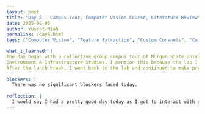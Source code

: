 ```yaml
---
layout: post
title: "Day 8 – Campus Tour, Computer Vision Course, Literature Review"
date: 2025-06-05
author: Yusrat Miah
permalink: /day8.html
tags: ["Computer Vision", "Feature Extraction", "Custom Convnets", "Community Building"]

what_i_learned: |
The day began with a collective group campus tour of Morgan State University. Throughout the tour, I was able to see the modern facilities, hear more about opportunities, and meet new people within the CEAMLES SAIRI cohort. I found the campus itself to be very inviting to students. The notable part of the tour was discovering the rather sceanic trail that goes from the area of Holmes Hall all the way to the Center of Built 
Environment & Infrastructure Studies. I mention this because the lab I work for is located in the Center of Built Environment & Infrastructure Studies, which is quite a walk from the center of campus. I also interacted with members from the Project 7 and Project 8 during the lunch break after discovering that their office across the floor of the building I sit in. 
After the lunch break, I went back to the lab and continued to make progress on finishing my Computer Vision course on Kaggle, writing my literature review, and creating my slide for the video presentation due tomorrow. Through the Computer Vision course today, I learned about sliding windows, which is able to capture more detailed patterns of an image through processing overlapping sections that are smaller in size. I was able to finish my slide for the video presentation and complete two pages out of the four pages for my literature review. 
  
blockers: |
  There was no significant blockers faced today.
  
reflection: |
  I would say I had a pretty good day today as I got to interact with a lot more members of the program (met about six people today)! My group members and I also helped each other out as a teamate was having issues with their computer setup, which was a good team bonding experience. I can improve my computer vision skills by reviewing the terminology (like make a quizlet). My goal for tomorrow is to finish up my literature review, complete the last part of the CV cource on Kaggle, and film the video with my team.
---
```


